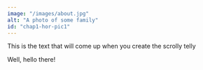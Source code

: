 ```yaml
---
image: "/images/about.jpg"
alt: "A photo of some family"
id: "chap1-hor-pic1"
---
```

<p>This is the text that will come up when you create the scrolly telly</p>

<p>Well, hello there!</p>